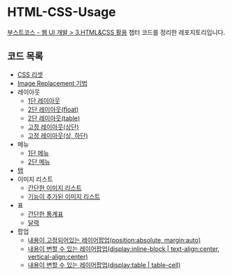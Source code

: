 # HTML-CSS-Usage

[부스트코스 - 웹 UI 개발 > 3.HTML&CSS 활용](https://www.edwith.org/boostcourse-ui/joinLectures/19157) 챕터 코드를 정리한 레포지토리입니다.

## 코드 목록
* [CSS 리셋](./css-reset/reset.css)
* [Image Replacement 기법](./IR)
* 레이아웃
  - [1단 레이아웃](./layout/1단레이아웃.html)
  - [2단 레이아웃(float)](./layout/2단레이아웃(float).html)
  - [2단 레이아웃(table)](./layout/2단레이아웃(table).html)
  - [고정 레이아웃(상단)](./layout/고정%20레이아웃(상단).html)
  - [고정 레이아웃(상, 하단)](./layout/고정%20레이아웃(상,%20하단).html)
* 메뉴
  - [1단 메뉴](./menu/1단%20메뉴.html)
  - [2단 메뉴](./menu/2단%20메뉴.html)
* [탭](./tab/탭.html)
* 이미지 리스트
  - [간단한 이미지 리스트](./image-list/simple-image-list)
  - [기능이 추가된 이미지 리스트](./image-list/complicate-image-list)
* 표
  - [간단한 통계표](./table/통계표.html)
  - [달력](./table/달력.html)
* 팝업
  - [내용이 고정되어있는 레이어팝업(position:absolute, margin:auto)](./popup/layerpopup.html)
  - [내용이 변할 수 있는 레이어팝업(display:inline-block | text-align:center, vertical-align:center)](./popup/layerpopup2.html)
  - [내용이 변할 수 있는 레이어팝업(display:table | table-cell)](./popup/layerpopup3.html)
